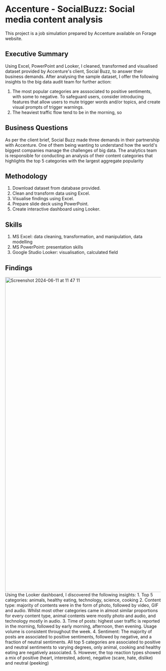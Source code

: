 # Accenture - SocialBuzz: Social media content analysis
This project is a job simulation prepared by Accenture available on Forage website.

## Executive Summary
Using Excel, PowerPoint and Looker, I cleaned, transformed and visualised dataset provided by Accenture's client, Social Buzz, to answer their business demands. After analysing the sample dataset, I offer the following insights to the big data audit team for further action:
1. The most popular categories are asssociated to positive sentiments, with some to negative. To safeguard users, consider introducing features that allow users to mute trigger words and/or topics, and create visual prompts of trigger warnings. 
2. The heaviest traffic flow tend to be in the morning, so 

## Business Questions
As per the client brief, Social Buzz made three demands in their partnership with Accenture. One of them being wanting to understand how the world's biggest companies manage the challenges of big data. The analytics team is responsible for conducting an analysis of their content categories that highlights the top 5 categories with the largest aggregate popularity

## Methodology
1. Download dataset from database provided.
2. Clean and transform data using Excel.
3. Visualise findings using Excel.
4. Prepare slide deck using PowerPoint.
5. Create interactive dashboard using Looker.

## Skills
1. MS Excel: data cleaning, transformation, and manipulation, data modelling
2. MS PowerPoint: presentation skills
3. Google Studio Looker: visualisation, calculated field

## Findings
<img width="1020" alt="Screenshot 2024-06-11 at 11 47 11" src="https://github.com/amyhelmihelmina/Accenture-SocialBuzz-content-analysis/assets/166671626/9838c10a-4513-446b-b2a3-7025c9c0b7a8">
Using the Looker dashboard, I discovered the following insights:
1. Top 5 categories: animals, healthy eating, technology, science, cooking
2. Content type: majority of contents were in the form of photo, followed by video, GIF and audio. Whilst most other categories came in almost similar proportions for every content type, animal contents were mostly photo and audio, and technology mostly in audio.
3. Time of posts: highest user traffic is reported in the morning, followed by early morning, afternoon, then evening. Usage volume is consistent throughout the week.
4. Sentiment: The majority of posts are associated to positive sentiments, followed by negative, and a fraction of neutral sentiments. All top 5 categories are associated to positive and neutral sentiments to varying degrees, only animal, cooking and healthy eating are negatively associated. 
5. However, the top reaction types showed a mix of positive (heart, interested, adore), negative (scare, hate, dislike) and neutral (peeking)
